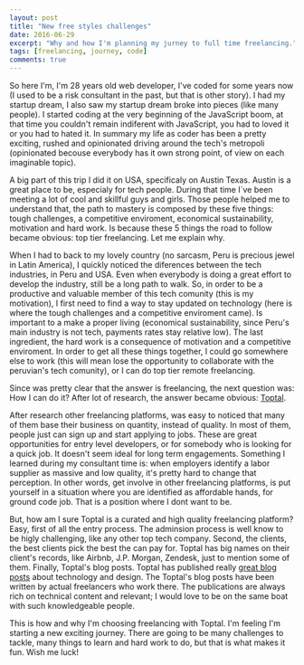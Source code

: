 ```yaml
---
layout: post
title: "New free styles challenges"
date: 2016-06-29
excerpt: "Why and how I'm planning my jurney to full time freelancing."
tags: [freelancing, journey, code]
comments: true
---
```


So here I'm, I'm 28 years old web developer, I've coded for some years now (I used to be a risk consultant in the past, but that is other story). I had my startup dream, I also saw my startup dream broke into pieces (like many people). I started coding at the very beginning of the JavaScript boom, at that time you couldn't remain indiferent with JavaScript, you had to loved it or you had to hated it. In summary my life as coder has been a pretty exciting, rushed and opinionated driving around the tech's metropoli  (opinionated becouse everybody has it own strong point, of view on each imaginable topic).

A big part of this trip I did it on USA, specificaly on Austin Texas. Austin is a great place to be, especialy for tech people. During that time I´ve been meeting a lot of cool and skillful guys and girls. Those people helped me to understand that, the path to mastery is composed by these five things: tough challenges, a competitive enviroment, economical sustainability, motivation and hard work. Is because these 5 things the road to follow became obvious: top tier freelancing. Let me explain why.

When I had to back to my lovely country (no sarcasm, Peru is precious jewel in Latin America), I quickly noticed the diferences between the tech industries, in Peru and USA. Even when everybody is doing a great effort to develop the industry, still be a long path to walk. So, in order to be a productive and valuable member of this tech comunity (this is my motivation), I first need to find a way to stay updated on technology (here is where the tough challenges and a competitive enviroment came). Is important to a make a proper living (economical sustainability, since Peru's main industry is not tech, payments rates stay relative low). The last ingredient, the hard work is a consequence of motivation and a competitive enviroment. In order to get all these things together, I could go somewhere else to work (this will mean lose the opportunity to collaborate with the peruvian's tech comunity), or I can do top tier remote freelancing.

Since was pretty clear that the answer is freelancing, the next question was: How I can do it? After lot of research, the answer became obvious: [Toptal](https://www.toptal.com/).

After research other freelancing platforms, was easy to noticed that many of them base their business on quantity, instead of quality. In most of them, people just can sign up and start applying to jobs. These are great opportunities for entry level developers, or for somebody who is looking for a quick job. It doesn't seem ideal for long term engagements. Something I learned during my consultant time is: when employers identify a labor supplier as massive and low quality, it's pretty hard to change that perception. In other words, get involve in other freelancing platforms, is put yourself in a situation where you are identified as affordable hands, for ground code job. That is a position where I dont want to be.

But, how am I sure Toptal is a curated and high quality freelancing platform? Easy, first of all the entry process. The adminsion process is well know to be higly challenging, like any other top tech company. Second, the clients, the best clients pick the best the can pay for. Toptal has big names on their client's records, like Airbnb, J.P. Morgan, Zendesk, just to mention some of them. Finally, Toptal's blog posts. Toptal has published really [great blog posts](https://www.toptal.com/blog) about technology and design. The Toptal's blog posts have been written by actual freelancers who work there. The publications are always rich on technical content and relevant; I would love to be on the same boat with such knowledgeable people.

This is how and why I'm choosing freelancing with Toptal. I'm feeling I'm starting a new exciting journey. There are going to be many challenges to tackle, many things to learn and hard work to do, but that is what makes it fun. Wish me luck!
